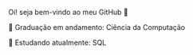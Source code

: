 Oi! seja bem-vindo ao meu GitHub 👋

🧐 Graduação em andamento: Ciência da Computação

📝 Estudando atualmente: SQL


<!---
lorenlmartins/lorenlmartins is a ✨ special ✨ repository because its `README.md` (this file) appears on your GitHub profile.
You can click the Preview link to take a look at your changes.
--->
